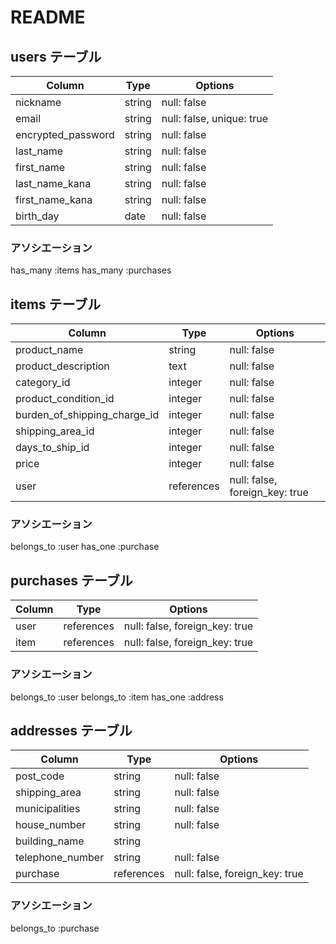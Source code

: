 # README

## users テーブル

| Column             | Type   | Options                   |
| ------------------ | ------ | ------------------------- |
| nickname           | string | null: false               |
| email              | string | null: false, unique: true |
| encrypted_password | string | null: false               |
| last_name          | string | null: false               |
| first_name         | string | null: false               |
| last_name_kana     | string | null: false               |
| first_name_kana    | string | null: false               |
| birth_day          | date   | null: false               |

### アソシエーション

has_many :items
has_many :purchases


## items テーブル

| Column                       | Type       | Options                        |
| ---------------------------- | ---------- | ------------------------------ |
| product_name                 | string     | null: false                    |
| product_description          | text       | null: false                    |
| category_id                  | integer    | null: false                    |
| product_condition_id         | integer    | null: false                    |
| burden_of_shipping_charge_id | integer    | null: false                    |
| shipping_area_id             | integer    | null: false                    |
| days_to_ship_id              | integer    | null: false                    |
| price                        | integer    | null: false                    |
| user                         | references | null: false, foreign_key: true |
### アソシエーション

belongs_to :user
has_one :purchase


## purchases テーブル

| Column             | Type       | Options                        |
| ------------------ | ---------- | ------------------------------ |
| user               | references | null: false, foreign_key: true |
| item               | references | null: false, foreign_key: true |

### アソシエーション

belongs_to :user
belongs_to :item
has_one :address

## addresses テーブル

| Column           | Type       | Options                        |
| -----------------| ---------- | ------------------------------ |
| post_code        | string     | null: false                    |
| shipping_area    | string     | null: false                    |
| municipalities   | string     | null: false                    |
| house_number     | string     | null: false                    |
| building_name    | string     |                                |
| telephone_number | string     | null: false                    |
| purchase         | references | null: false, foreign_key: true |

### アソシエーション

belongs_to :purchase